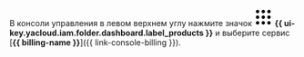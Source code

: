 В консоли управления в левом верхнем углу нажмите значок ![image](../../_assets/console-icons/dots-9.svg) **{{ ui-key.yacloud.iam.folder.dashboard.label_products }}** и выберите сервис [**{{ billing-name }}**]({{ link-console-billing }}).